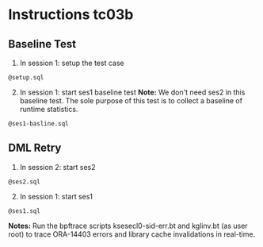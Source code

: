 # Instructions tc03b

## Baseline Test

1. In session 1: setup the test case
```
@setup.sql
```

2. In session 1: start ses1 baseline test
**Note:** We don't need ses2 in this baseline test. The sole purpose of this test is to collect a baseline of runtime statistics.
```
@ses1-basline.sql
```

## DML Retry

1. In session 2: start ses2
```
@ses2.sql
```

2. In session 1: start ses1
```
@ses1.sql
```

**Notes:**
Run the bpftrace scripts ksesecl0-sid-err.bt and kglinv.bt (as user root) to trace ORA-14403 errors and library cache invalidations in real-time.
